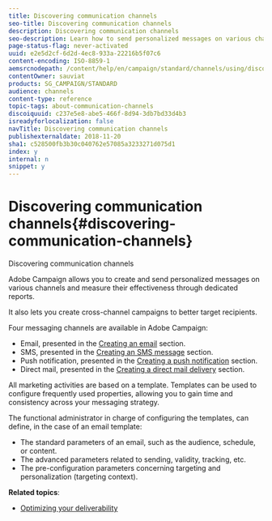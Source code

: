 ```yaml
---
title: Discovering communication channels
seo-title: Discovering communication channels
description: Discovering communication channels
seo-description: Learn how to send personalized messages on various channels and to create cross-channel campaigns to better target your recipients.
page-status-flag: never-activated
uuid: e2e5d2cf-6d2d-4ec8-933a-22216b5f07c6
content-encoding: ISO-8859-1
aemsrcnodepath: /content/help/en/campaign/standard/channels/using/discovering-communication-channels
contentOwner: sauviat
products: SG_CAMPAIGN/STANDARD
audience: channels
content-type: reference
topic-tags: about-communication-channels
discoiquuid: c237e5e8-abe5-466f-8d94-3db7bd33d4b3
isreadyforlocalization: false
navTitle: Discovering communication channels
publishexternaldate: 2018-11-20
sha1: c528500fb3b30c040762e57085a3233271d075d1
index: y
internal: n
snippet: y
---
```


# Discovering communication channels{#discovering-communication-channels}

Discovering communication channels

Adobe Campaign allows you to create and send personalized messages on various channels and measure their effectiveness through dedicated reports.

It also lets you create cross-channel campaigns to better target recipients.

Four messaging channels are available in Adobe Campaign:

* Email, presented in the [Creating an email](../../channels/using/creating-an-email.md) section.
* SMS, presented in the [Creating an SMS message](../../channels/using/creating-an-sms-message.md) section.
* Push notification, presented in the [Creating a push notification](../../channels/using/preparing-and-sending-a-push-notification.md) section.
* Direct mail, presented in the [Creating a direct mail delivery](../../channels/using/creating-the-direct-mail.md) section.

All marketing activities are based on a template. Templates can be used to configure frequently used properties, allowing you to gain time and consistency across your messaging strategy.

The functional administrator in charge of configuring the templates, can define, in the case of an email template:

* The standard parameters of an email, such as the audience, schedule, or content.
* The advanced parameters related to sending, validity, tracking, etc.
* The pre-configuration parameters concerning targeting and personalization (targeting context).

**Related topics**:

* [Optimizing your deliverability](https://docs.campaign.adobe.com/doc/standard/getting_started/en/ACS_Deliverability.html)

